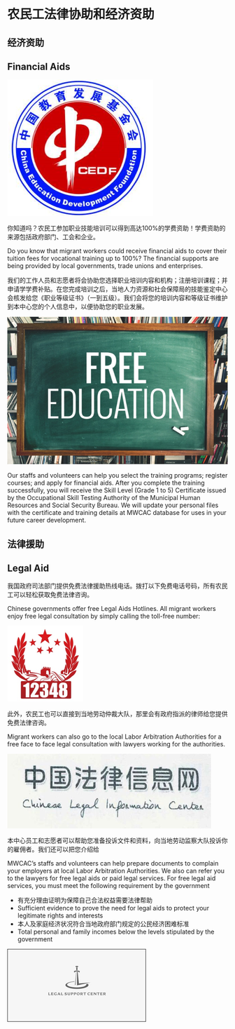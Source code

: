 # 农民工法律协助和经济资助

## 经济资助

## Financial Aids

![cedf](./img/cedf.png)

你知道吗？农民工参加职业技能培训可以得到高达100%的学费资助！学费资助的来源包括政府部门、工会和企业。

Do you know that migrant workers could receive financial aids to cover their tuition fees for vocational training up to 100%? The financial supports are being provided by local governments, trade unions and enterprises.

我们的工作人员和志愿者将会协助您选择职业培训内容和机构；注册培训课程；并申请学学费补贴。在您完成培训之后，当地人力资源和社会保障局的技能鉴定中心会核发给您《职业等级证书》（一到五级）。我们会将您的培训内容和等级证书维护到本中心您的个人信息中，以便协助您的职业发展。

![cefree_educationdf](./img/free_education.png)

Our staffs and volunteers can help you select the training programs; register courses; and apply for financial aids. After you complete the training successfully, you will receive the Skill Level (Grade 1 to 5) Certificate issued by the Occupational Skill Testing Authority of the Municipal Human Resources and Social Security Bureau. We will update your personal files with the certificate and training details at MWCAC database for uses in your future career development.

## 法律援助

## Legal Aid

我国政府司法部门提供免费法律援助热线电话。拨打以下免费电话号码，所有农民工可以轻松获取免费法律咨询。

Chinese governments offer free Legal Aids Hotlines. All migrant workers enjoy free legal consultation by simply calling the toll-free number:

![Free Legal Aids](./img/free-legal-aid.png)

此外，农民工也可以直接到当地劳动仲裁大队，那里会有政府指派的律师给您提供免费法律咨询。

Migrant workers can also go to the local Labor Arbitration Authorities for a free face to face legal consultation with lawyers working for the authorities.

![china_legal](./img/china_legal.png)

本中心员工和志愿者可以帮助您准备投诉文件和资料，向当地劳动监察大队投诉你的雇佣者。我们还可以把您介绍给

MWCAC’s staffs and volunteers can help prepare documents to complain your employers at local Labor Arbitration Authorities. We also can refer you to the lawyers for free legal aids or paid legal services. For free legal aid services, you must meet the following requirement by the government

* 有充分理由证明为保障自己合法权益需要法律帮助
* Sufficient evidence to prove the need for legal aids to protect your legitimate rights and interests
* 本人及家庭经济状况符合当地政府部门规定的公民经济困难标准
* Total personal and family incomes below the levels stipulated by the government

![legal_support_center](./img/legal_support_center.png)